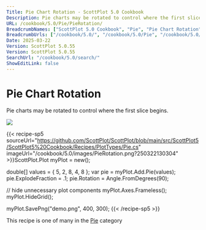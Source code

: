 ```yaml
---
Title: Pie Chart Rotation - ScottPlot 5.0 Cookbook
Description: Pie charts may be rotated to control where the first slice begins.
URL: /cookbook/5.0/Pie/PieRotation/
BreadcrumbNames: ["ScottPlot 5.0 Cookbook", "Pie", "Pie Chart Rotation"]
BreadcrumbUrls: ["/cookbook/5.0/", "/cookbook/5.0/Pie", "/cookbook/5.0/Pie/PieRotation"]
Date: 2025-03-22
Version: ScottPlot 5.0.55
Version: ScottPlot 5.0.55
SearchUrl: "/cookbook/5.0/search/"
ShowEditLink: false
---
```



<div class='d-flex align-items-center mt-5'>
<h1 class='me-2 text-dark my-0 border-0'>Pie Chart Rotation</h1>
</div>

Pie charts may be rotated to control where the first slice begins.

[![](/cookbook/5.0/images/PieRotation.png?250322130304)](/cookbook/5.0/images/PieRotation.png?250322130304)

{{< recipe-sp5 sourceUrl="https://github.com/ScottPlot/ScottPlot/blob/main/src/ScottPlot5/ScottPlot5%20Cookbook/Recipes/PlotTypes/Pie.cs" imageUrl="/cookbook/5.0/images/PieRotation.png?250322130304" >}}ScottPlot.Plot myPlot = new();

double[] values = { 5, 2, 8, 4, 8 };
var pie = myPlot.Add.Pie(values);
pie.ExplodeFraction = .1;
pie.Rotation = Angle.FromDegrees(90);

// hide unnecessary plot components
myPlot.Axes.Frameless();
myPlot.HideGrid();

myPlot.SavePng("demo.png", 400, 300);
{{< /recipe-sp5 >}}

<div class='my-5 text-center'>This recipe is one of many in the <a href='/cookbook/5.0/Pie'>Pie</a> category</div>


